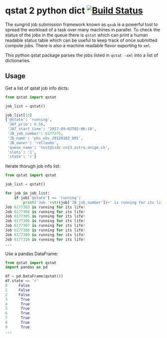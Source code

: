 # qstat 2 python dict [![Build Status](https://travis-ci.org/relleums/qstat2pydict.svg?branch=master)](https://travis-ci.org/relleums/qstat2pydict)

The sungrid job submission framework known as ```qsub``` is a powerful tool to spread the workload of a task over many machines in parallel. To check the status of the jobs in the queue there is ```qstat``` which can print a human readable status table which can be useful to keep track of once submitted compute jobs. There is also a machine readable flavor exporting to ```xml```.

This python qstat package parses the jobs listed in ```qstat -xml``` into a list of dictionaries. 

## Usage
Get a list of qstat job info dicts:
```python
from qstat import qstat 

job_list = qstat()

job_list[13]
{'@state': 'running',
 'JAT_prio': 0.56,
 'JAT_start_time': '2017-09-02T02:06:19',
 'JB_job_number': 6177275,
 'JB_name': 'phs_obs_20120102_001',
 'JB_owner': 'relleums',
 'queue_name': 'test@isdc-cn23.astro.unige.ch',
 'slots': '1',
 'state': 'r'}
```

Iterate thorugh job info list:
```python
from qstat import qstat 

job_list = qstat()

for job in job_list:
    if job['@state'] == 'running':
        print('Job '+str(job['JB_job_number'])+' is running for its life!')
Job 6177303 is running for its life!
Job 6177304 is running for its life!
Job 6177305 is running for its life!
Job 6177306 is running for its life!
Job 6177307 is running for its life!
Job 6177308 is running for its life!
Job 6177309 is running for its life!
Job 6177310 is running for its life!
...
```

Use a pandas DataFrame:
```python
from qstat import qstat
import pandas as pd

df = pd.DataFrame(qstat())
df.state == 'r'
0     False
1     False
2     False
3      True
4      True
5      True
6      True
7      True
8      True
9      True
...
